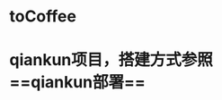<!--
 * @Descripttion: 
 * @Author: shenqiang
 * @Date: 2021-08-13 14:42:49
 * @LastEditors: shenqiang
 * @LastEditTime: 2021-08-13 15:15:33
-->
# toCoffee
# qiankun项目，搭建方式参照==qiankun部署==

